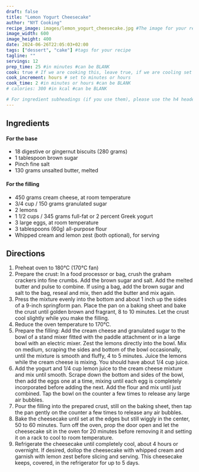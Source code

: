 ```yaml
---
draft: false
title: "Lemon Yogurt Cheesecake"
author: "NYT Cooking"
recipe_image: images/lemon_yogurt_cheesecake.jpg #The image for your recipe
image_width: 600
image_height: 400
date: 2024-06-26T22:05:03+02:00
tags: ["dessert", "cake"] #tags for your recipe
tagline: ""
servings: 12
prep_time: 25 #in minutes #can be BLANK
cook: true # If we are cooking this, leave true, if we are cooling set to false
cook_increment: hours # set to minutes or hours
cook_time: 2 #in minutes or hours #can be BLANK
# calories: 300 #in kcal #can be BLANK

# For ingredient subheadings (if you use them), please use the h4 header.  For print view I have those elements targeted
---
```



## Ingredients

#### For the base
- 18 digestive or gingernut biscuits (280 grams)
- 1 tablespoon brown sugar
- Pinch fine salt
- 130 grams unsalted butter, melted


#### For the filling
- 450 grams cream cheese, at room temperature
- 3/4 cup / 150 grams granulated sugar
- 2 lemons 
- 1 1/2 cups / 345 grams full-fat or 2 percent Greek yogurt
- 3 large eggs, at room temperature
- 3 tablespoons (60g) all-purpose flour
- Whipped cream and lemon zest (both optional), for serving


## Directions

1. Preheat oven to 180°C (170°C fan)
2. Prepare the crust: In a food processor or bag, crush the graham crackers into fine crumbs. Add the brown sugar and salt. Add the melted butter and pulse to combine. If using a bag, add the brown sugar and salt to the bag, reseal and mix, then add the butter and mix again.
3. Press the mixture evenly into the bottom and about 1 inch up the sides of a 9-inch springform pan. Place the pan on a baking sheet and bake the crust until golden brown and fragrant, 8 to 10 minutes. Let the crust cool slightly while you make the filling.
4. Reduce the oven temperature to 170°C.
5. Prepare the filling: Add the cream cheese and granulated sugar to the bowl of a stand mixer fitted with the paddle attachment or in a large bowl with an electric mixer. Zest the lemons directly into the bowl. Mix on medium, scraping the sides and bottom of the bowl occasionally, until the mixture is smooth and fluffy, 4 to 5 minutes. Juice the lemons while the cream cheese is mixing. You should have about 1/4 cup juice.
6. Add the yogurt and 1/4 cup lemon juice to the cream cheese mixture and mix until smooth. Scrape down the bottom and sides of the bowl, then add the eggs one at a time, mixing until each egg is completely incorporated before adding the next. Add the flour and mix until just combined. Tap the bowl on the counter a few times to release any large air bubbles.
7. Pour the filling into the prepared crust, still on the baking sheet, then tap the pan gently on the counter a few times to release any air bubbles.
8. Bake the cheesecake until set at the edges but still wiggly in the center, 50 to 60 minutes. Turn off the oven, prop the door open and let the cheesecake sit in the oven for 20 minutes before removing it and setting it on a rack to cool to room temperature.
9. Refrigerate the cheesecake until completely cool, about 4 hours or overnight. If desired, dollop the cheesecake with whipped cream and garnish with lemon zest before slicing and serving. This cheesecake keeps, covered, in the refrigerator for up to 5 days.


